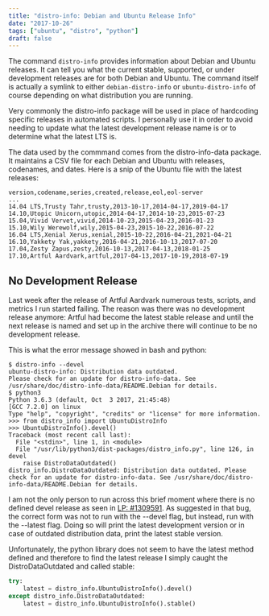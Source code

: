 ```yaml
---
title: "distro-info: Debian and Ubuntu Release Info"
date: "2017-10-26"
tags: ["ubuntu", "distro", "python"]
draft: false
---
```


The command `distro-info` provides information about Debian and Ubuntu releases. It can tell you what the current stable, supported, or under development releases are for both Debian and Ubuntu. The command itself is actually a symlink to either `debian-distro-info` or `ubuntu-distro-info` of course depending on what distribution you are running.

Very commonly the distro-info package will be used in place of hardcoding specific releases in automated scripts. I personally use it in order to avoid needing to update what the latest development release name is or to determine what the latest LTS is.

The data used by the commmand comes from the distro-info-data package. It maintains a CSV file for each Debian and Ubuntu with releases, codenames, and dates. Here is a snip of the Ubuntu file with the latest releases:

```csv
version,codename,series,created,release,eol,eol-server
...
14.04 LTS,Trusty Tahr,trusty,2013-10-17,2014-04-17,2019-04-17
14.10,Utopic Unicorn,utopic,2014-04-17,2014-10-23,2015-07-23
15.04,Vivid Vervet,vivid,2014-10-23,2015-04-23,2016-01-23
15.10,Wily Werewolf,wily,2015-04-23,2015-10-22,2016-07-22
16.04 LTS,Xenial Xerus,xenial,2015-10-22,2016-04-21,2021-04-21
16.10,Yakkety Yak,yakkety,2016-04-21,2016-10-13,2017-07-20
17.04,Zesty Zapus,zesty,2016-10-13,2017-04-13,2018-01-25
17.10,Artful Aardvark,artful,2017-04-13,2017-10-19,2018-07-19
```

## No Development Release

Last week after the release of Artful Aardvark numerous tests, scripts, and metrics I run started failing. The reason was there was no development release anymore: Artful had become the latest stable release and until the next release is named and set up in the archive there will continue to be no development release.

This is what the error message showed in bash and python:

```shell
$ distro-info --devel
ubuntu-distro-info: Distribution data outdated.
Please check for an update for distro-info-data. See /usr/share/doc/distro-info-data/README.Debian for details.
$ python3
Python 3.6.3 (default, Oct  3 2017, 21:45:48)
[GCC 7.2.0] on linux
Type "help", "copyright", "credits" or "license" for more information.
>>> from distro_info import UbuntuDistroInfo
>>> UbuntuDistroInfo().devel()
Traceback (most recent call last):
  File "<stdin>", line 1, in <module>
  File "/usr/lib/python3/dist-packages/distro_info.py", line 126, in devel
    raise DistroDataOutdated()
distro_info.DistroDataOutdated: Distribution data outdated. Please check for an update for distro-info-data. See /usr/share/doc/distro-info-data/README.Debian for details.
```

I am not the only person to run across this brief moment where there is no defined devel release as seen in [LP: #1309591](https://bugs.launchpad.net/ubuntu/+source/distro-info/+bug/1309591). As suggested in that bug, the correct form was not to run with the --devel flag, but instead, run with the --latest flag. Doing so will print the latest development version or in case of outdated distribution data, print the latest stable version.

Unfortunately, the python library does not seem to have the latest method defined and therefore to find the latest release I simply caught the DistroDataOutdated and called stable:

```python
try:
    latest = distro_info.UbuntuDistroInfo().devel()
except distro_info.DistroDataOutdated:
    latest = distro_info.UbuntuDistroInfo().stable()
```
